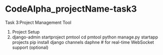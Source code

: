 # CodeAlpha_projectName-task3
Task 3:Project Management Tool
1. Project Setup
2. django-admin startproject pmtool
cd pmtool
python manage.py startapp projects
pip install django channels daphne  # for real-time WebSocket support (optional)
